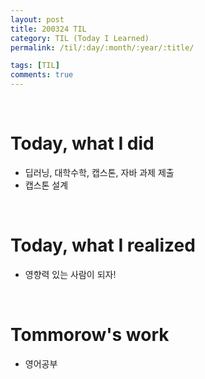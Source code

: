 ```yaml
---
layout: post
title: 200324 TIL
category: TIL (Today I Learned)
permalink: /til/:day/:month/:year/:title/

tags: [TIL]
comments: true
---
```

<br/>

# Today, what I did
- 딥러닝, 대학수학, 캡스톤, 자바 과제 제출
- 캡스톤 설계

<br/>

# Today, what I realized
- 영향력 있는 사람이 되자!

<br/>

# Tommorow's work
- 영어공부
